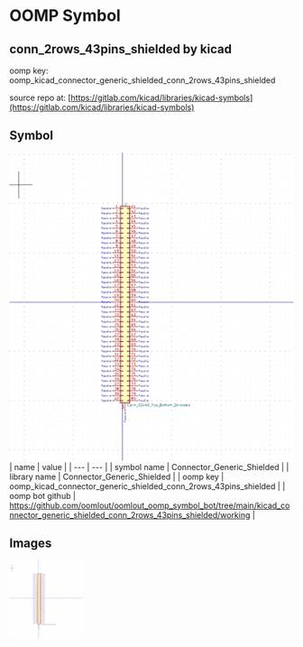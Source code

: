 # OOMP Symbol  
## conn_2rows_43pins_shielded  by kicad  
  
oomp key: oomp_kicad_connector_generic_shielded_conn_2rows_43pins_shielded  
  
source repo at: [https://gitlab.com/kicad/libraries/kicad-symbols](https://gitlab.com/kicad/libraries/kicad-symbols)  
## Symbol  
  
[![working.png](working_600.png)](working.png)  
| name | value | 
| --- | --- | 
| symbol name | Connector_Generic_Shielded | 
| library name | Connector_Generic_Shielded | 
| oomp key | oomp_kicad_connector_generic_shielded_conn_2rows_43pins_shielded | 
| oomp bot github | https://github.com/oomlout/oomlout_oomp_symbol_bot/tree/main/kicad_connector_generic_shielded_conn_2rows_43pins_shielded/working | 
## Images  
  
[![working.png](working_140.png)](working.png)  
